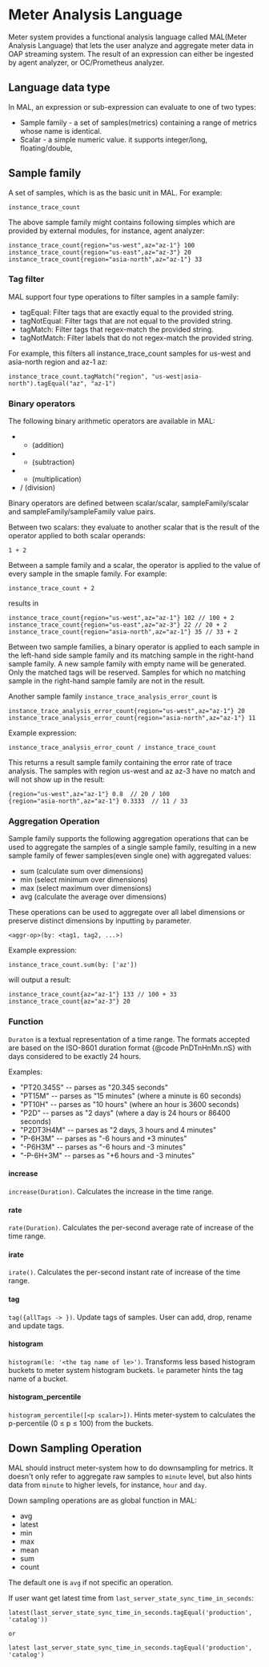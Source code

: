 # Meter Analysis Language

Meter system provides a functional analysis language called MAL(Meter Analysis Language) that lets the user analyze and 
aggregate meter data in OAP streaming system. The result of an expression can either be ingested by agent analyzer,
or OC/Prometheus analyzer.

## Language data type

In MAL, an expression or sub-expression can evaluate to one of two types:

 - Sample family -  a set of samples(metrics) containing a range of metrics whose name is identical.
 - Scalar - a simple numeric value. it supports integer/long, floating/double,

## Sample family

A set of samples, which is as the basic unit in MAL. For example:

```
instance_trace_count
```

The above sample family might contains following simples which are provided by external modules, for instance, agent analyzer:

```
instance_trace_count{region="us-west",az="az-1"} 100
instance_trace_count{region="us-east",az="az-3"} 20
instance_trace_count{region="asia-north",az="az-1"} 33
```

### Tag filter

MAL support four type operations to filter samples in a sample family:

 - tagEqual: Filter tags that are exactly equal to the provided string.
 - tagNotEqual: Filter tags that are not equal to the provided string.
 - tagMatch: Filter tags that regex-match the provided string.
 - tagNotMatch: Filter labels that do not regex-match the provided string.

For example, this filters all instance_trace_count samples for us-west and asia-north region and az-1 az:

```
instance_trace_count.tagMatch("region", "us-west|asia-north").tagEqual("az", "az-1")
```

### Binary operators

The following binary arithmetic operators are available in MAL:

 - + (addition)
 - - (subtraction)
 - * (multiplication)
 - / (division)

Binary operators are defined between scalar/scalar, sampleFamily/scalar and sampleFamily/sampleFamily value pairs.

Between two scalars: they evaluate to another scalar that is the result of the operator applied to both scalar operands:

```
1 + 2
```

Between a sample family and a scalar, the operator is applied to the value of every sample in the smaple family. For example:

```
instance_trace_count + 2
``` 

results in

```
instance_trace_count{region="us-west",az="az-1"} 102 // 100 + 2
instance_trace_count{region="us-east",az="az-3"} 22 // 20 + 2
instance_trace_count{region="asia-north",az="az-1"} 35 // 33 + 2
```

Between two sample families, a binary operator is applied to each sample in the left-hand side sample family and 
its matching sample in the right-hand sample family. A new sample family with empty name will be generated.
Only the matched tags will be reserved. Samples for which no matching sample in the right-hand sample family are not in the result.

Another sample family `instance_trace_analysis_error_count` is 

```
instance_trace_analysis_error_count{region="us-west",az="az-1"} 20
instance_trace_analysis_error_count{region="asia-north",az="az-1"} 11 
```

Example expression:

```
instance_trace_analysis_error_count / instance_trace_count
```

This returns a result sample family containing the error rate of trace analysis. The samples with region us-west and az az-3 
have no match and will not show up in the result:

```
{region="us-west",az="az-1"} 0.8  // 20 / 100
{region="asia-north",az="az-1"} 0.3333  // 11 / 33
```

### Aggregation Operation

Sample family supports the following aggregation operations that can be used to aggregate the samples of a single sample family,
resulting in a new sample family of fewer samples(even single one) with aggregated values:

 - sum (calculate sum over dimensions)
 - min (select minimum over dimensions)
 - max (select maximum over dimensions)
 - avg (calculate the average over dimensions)
 
These operations can be used to aggregate over all label dimensions or preserve distinct dimensions by inputting `by` parameter. 

```
<aggr-op>(by: <tag1, tag2, ...>)
```

Example expression:

```
instance_trace_count.sum(by: ['az'])
```

will output a result:

```
instance_trace_count{az="az-1"} 133 // 100 + 33
instance_trace_count{az="az-3"} 20
```

### Function

`Duraton` is a textual representation of a time range. The formats accepted are based on the ISO-8601 duration format {@code PnDTnHnMn.nS}
 with days considered to be exactly 24 hours.

Examples:
 - "PT20.345S" -- parses as "20.345 seconds"
 - "PT15M"     -- parses as "15 minutes" (where a minute is 60 seconds)
 - "PT10H"     -- parses as "10 hours" (where an hour is 3600 seconds)
 - "P2D"       -- parses as "2 days" (where a day is 24 hours or 86400 seconds)
 - "P2DT3H4M"  -- parses as "2 days, 3 hours and 4 minutes"
 - "P-6H3M"    -- parses as "-6 hours and +3 minutes"
 - "-P6H3M"    -- parses as "-6 hours and -3 minutes"
 - "-P-6H+3M"  -- parses as "+6 hours and -3 minutes"

#### increase
`increase(Duration)`. Calculates the increase in the time range.

#### rate
`rate(Duration)`. Calculates the per-second average rate of increase of the time range.

#### irate
`irate()`. Calculates the per-second instant rate of increase of the time range.

#### tag
`tag({allTags -> })`. Update tags of samples. User can add, drop, rename and update tags.

#### histogram
`histogram(le: '<the tag name of le>')`. Transforms less based histogram buckets to meter system histogram buckets. 
`le` parameter hints the tag name of a bucket. 

#### histogram_percentile
`histogram_percentile([<p scalar>])`. Hints meter-system to calculates the p-percentile (0 ≤ p ≤ 100) from the buckets. 

## Down Sampling Operation
MAL should instruct meter-system how to do downsampling for metrics. It doesn't only refer to aggregate raw samples to 
`minute` level, but also hints data from `minute` to higher levels, for instance, `hour` and `day`. 

Down sampling operations are as global function in MAL:

 - avg
 - latest
 - min
 - max
 - mean
 - sum
 - count

The default one is `avg` if not specific an operation.

If user want get latest time from `last_server_state_sync_time_in_seconds`:

```
latest(last_server_state_sync_time_in_seconds.tagEqual('production', 'catalog'))

or

latest last_server_state_sync_time_in_seconds.tagEqual('production', 'catalog')
```
